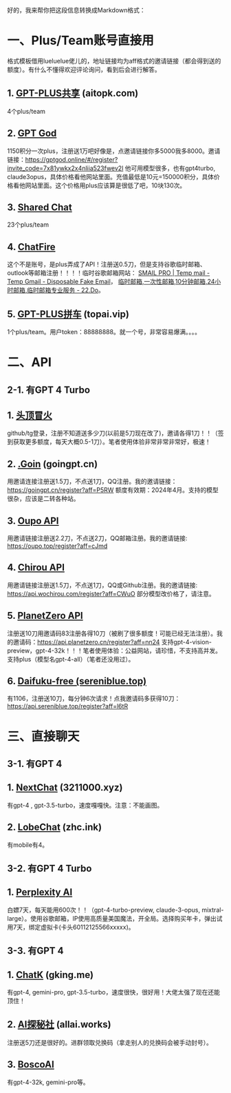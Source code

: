 好的，我来帮你把这段信息转换成Markdown格式：

# 一、Plus/Team账号直接用
格式模板借用lueluelue佬儿的，地址链接均为aff格式的邀请链接（都会得到送的额度）。有什么不懂得欢迎评论询问，看到后会进行解答。

## 1. [GPT-PLUS共享](https://aitopk.com/) (aitopk.com)
4个plus/team

## 2. [GPT God](https://gptgod.online/#/register?invite_code=7x81ywkx2x4nliia523fwev2l)
1150积分一次plus，注册送1万吧好像是，点邀请链接你多5000我多8000。邀请链接：https://gptgod.online/#/register?invite_code=7x81ywkx2x4nliia523fwev2l
他可用模型很多，也有gpt4turbo, claude3opus，具体价格看他网站里面。充值最低是10元=150000积分，具体价格看他网站里面。这个价格用plus应该算是很低了吧，10块130次。

## 3. [Shared Chat](https://sharedchat.cn/)
23个plus/team

## 4. [ChatFire](https://api.chatfire.cn/register?aff=ulst)
这个不是账号，是plus弄成了API！注册送0.5刀，但是支持谷歌临时邮箱、outlook等邮箱注册！！！！临时谷歌邮箱网站：
[SMAIL PRO | Temp mail - Temp Gmail - Disposable Fake Email](https://smailpro.com/)，
[临时邮箱,一次性邮箱,10分钟邮箱,24小时邮箱,临时邮箱专业服务 - 22.Do](https://22.do/)。

## 5. [GPT-PLUS拼车](https://home.topai.vip/list) (topai.vip)
1个plus/team。用户token：88888888。就一个号，非常容易爆满。。。。

# 二、API
## 2-1. 有GPT 4 Turbo

## 1. [头顶冒火](https://burn.hair/register?aff=MGur)
github/tg登录，注册不知道送多少刀(以前是5刀现在改了)，邀请各得1刀！！（签到获取更多额度，每天大概0.5-1刀）。笔者使用体验非常非常非常好，极速！

## 2. [.Goin](https://goingpt.cn/register?aff=P5RW) (goingpt.cn)
用邀请连接注册送1.5刀，不点送1刀，QQ注册。我的邀请链接：https://goingpt.cn/register?aff=P5RW
额度有效期：2024年4月。支持的模型很杂，应该是二转各种站。

## 3. [Oupo API](https://oupo.top/register?aff=cJmd)
用邀请链接注册送2.2刀，不点送2刀，QQ邮箱注册。我的邀请链接: https://oupo.top/register?aff=cJmd

## 4. [Chirou API](https://api.wochirou.com/register?aff=CWuO)
用邀请链接注册送1.5刀，不点送1刀，QQ或Github注册。我的邀请链接: https://api.wochirou.com/register?aff=CWuO
部分模型改价格了，请注意。

## 5. [PlanetZero API](https://api.planetzero.cn/register?aff=nn24)
注册送10刀用邀请码83注册各得10刀（被刷了很多额度！可能已经无法注册）。我的邀请码：https://api.planetzero.cn/register?aff=nn24
支持gpt-4-vision-preview，gpt-4-32k！！！笔者使用体验：公益网站，请珍惜，不支持高并发。支持plus（模型名gpt-4-all）（笔者还没用过）。

## 6. [Daifuku-free (sereniblue.top)](https://api.sereniblue.top/register?aff=l6tR)
有1106，注册送10刀，每分钟6次请求！点我邀请码多获得10刀：https://api.sereniblue.top/register?aff=l6tR

# 三、直接聊天
## 3-1. 有GPT 4
## 1. [NextChat](https://chat.3211000.xyz/) (3211000.xyz)
有gpt-4 , gpt-3.5-turbo，速度嘎嘎快。注意：不能画图。

## 2. [LobeChat](https://gpt.zhc.ink/) (zhc.ink)
有mobile有4。

## 3-2. 有GPT 4 Turbo
## 1. [Perplexity AI](https://www.perplexity.ai/)
白嫖7天，每天能用600次！！（gpt-4-turbo-preview, claude-3-opus, mixtral-large）。使用谷歌邮箱，IP使用高质量美国魔法，开全局。选择购买年卡，弹出试用7天，绑定虚拟卡(卡头60112125566xxxxx)。

## 3-3. 有GPT 4
## 1. [ChatK](https://chat.gking.me/) (gking.me)
有gpt-4, gemini-pro, gpt-3.5-turbo，速度很快，很好用！大佬太强了现在还能顶住！

## 2. [AI探秘社](https://allai.works/) (allai.works)
注册送5刀还是很好的。进群领取兑换码（拿走别人的兑换码会被手动封号）。

## 3. [BoscoAI](https://ai.bosco.icu/)
有gpt-4-32k, gemini-pro等。

